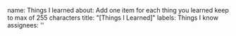 
name: Things I learned
about: Add one item for each thing you learned keep to max of 255 characters
title: "[Things I Learned]"
labels: Things I know
assignees: ''
